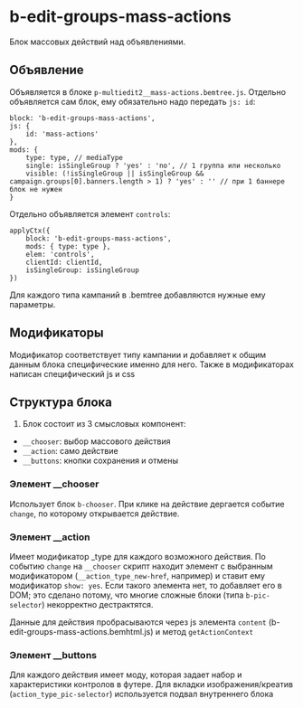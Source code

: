 # b-edit-groups-mass-actions
Блок массовых действий над объявлениями.

## Объявление
Объявляется в блоке `p-multiedit2__mass-actions.bemtree.js`.
Отдельно объявляется сам блок, ему обязательно надо передать `js: id`:
```
block: 'b-edit-groups-mass-actions',
js: {
    id: 'mass-actions'
},
mods: {
    type: type, // mediaType
    single: isSingleGroup ? 'yes' : 'no', // 1 группа или несколько
    visible: (!isSingleGroup || isSingleGroup && campaign.groups[0].banners.length > 1) ? 'yes' : '' // при 1 баннере блок не нужен
}
```

Отдельно объявляется элемент `controls`:
```
applyCtx({
    block: 'b-edit-groups-mass-actions',
    mods: { type: type },
    elem: 'controls',
    clientId: clientId,
    isSingleGroup: isSingleGroup
})
```

Для каждого типа кампаний в .bemtree добавляются нужные ему параметры.

## Модификаторы
Модификатор соответствует типу кампании и добавляет к общим данным блока специфические именно для него. Также в модификаторах
написан специфический js и css

## Структура блока
1. Блок состоит из 3 смысловых компонент:
- `__chooser`: выбор массового действия
- `__action`: само действие
- `__buttons`: кнопки сохранения и отмены

### Элемент __chooser
Использует блок `b-chooser`. При клике на действие дергается событие `change`, по которому открывается действие.

### Элемент __action
Имеет модификатор _type для каждого возможного действия. По событию `change` на `__chooser` скрипт находит элемент с
выбранным модификатором (`__action_type_new-href`, например) и ставит ему модификатор `show: yes`. Если такого элемента
нет, то добавляет его в DOM; это сделано потому, что многие сложные блоки (типа `b-pic-selector`) некорректно дестрактятся.

Данные для действия пробрасываются через js элемента `content` (b-edit-groups-mass-actions.bemhtml.js) и метод `getActionContext`

### Элемент __buttons
Для каждого действия имеет моду, которая задает набор и характеристики контролов в футере. Для вкладки изображения/креатив
(`action_type_pic-selector`) используется подвал внутреннего блока
